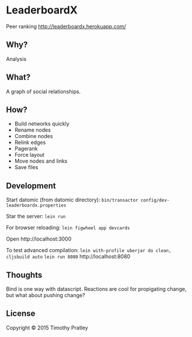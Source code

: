 # LeaderboardX

Peer ranking
http://leaderboardx.herokuapp.com/


## Why?

Analysis


## What?

A graph of social relationships.


## How?

* Build networks quickly
* Rename nodes
* Combine nodes
* Relink edges
* Pagerank
* Force layout
* Move nodes and links
* Save files


## Development

Start datomic (from datomic directory):
`bin/transactor config/dev-leaderboardx.properties`

Star the server:
`lein run`

For browser reloading:
`lein figwheel app devcards`

Open http://localhost:3000


To test advanced compilation:
`lein with-profile uberjar do clean, cljsbuild auto`
`lein run 8080`
http://localhost:8080


## Thoughts

Bind is one way with datascript.
Reactions are cool for propigating change, but what about pushing change?

## License

Copyright © 2015 Timothy Pratley
